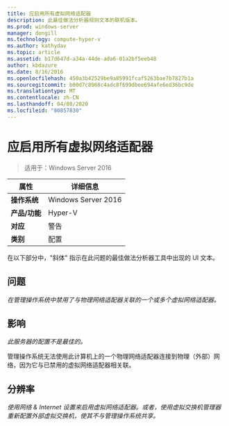 ```yaml
---
title: 应启用所有虚拟网络适配器
description: 此最佳做法分析器规则文本的联机版本。
ms.prod: windows-server
manager: dongill
ms.technology: compute-hyper-v
ms.author: kathydav
ms.topic: article
ms.assetid: b17d647d-a34a-44de-ada6-01a2bf5eeb48
author: kbdazure
ms.date: 8/16/2016
ms.openlocfilehash: 450a3b42529be9a85991fcaf5263bae7b7827b1a
ms.sourcegitcommit: b00d7c8968c4adc8f699dbee694afe6ed36bc9de
ms.translationtype: MT
ms.contentlocale: zh-CN
ms.lasthandoff: 04/08/2020
ms.locfileid: "80857830"
---
```

# <a name="all-virtual-network-adapters-should-be-enabled"></a>应启用所有虚拟网络适配器

>适用于：Windows Server 2016


  
|属性|详细信息|  
|-|-|  
|**操作系统**|Windows Server 2016|  
|**产品/功能**|Hyper-V|  
|**对应**|警告|  
|**类别**|配置|  
  
在以下部分中，"斜体" 指示在此问题的最佳做法分析器工具中出现的 UI 文本。  
  
## <a name="issue"></a>问题  
  
*在管理操作系统中禁用了与物理网络适配器关联的一个或多个虚拟网络适配器。*  
  
## <a name="impact"></a>影响  
  
*此服务器的配置不是最佳的。*  
  
管理操作系统无法使用此计算机上的一个物理网络适配器连接到物理（外部）网络，因为它与已禁用的虚拟网络适配器相关联。  
  
## <a name="resolution"></a>分辨率  
  
*使用网络 & Internet 设置来启用虚拟网络适配器。或者，使用虚拟交换机管理器重新配置外部虚拟交换机，使其不与管理操作系统共享。*  
  


